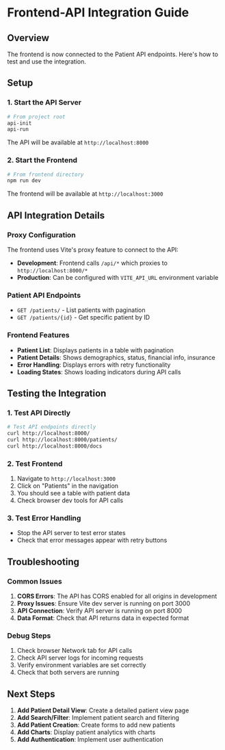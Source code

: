 # Frontend-API Integration Guide

## Overview
The frontend is now connected to the Patient API endpoints. Here's how to test and use the integration.

## Setup

### 1. Start the API Server
```bash
# From project root
api-init
api-run
```
The API will be available at `http://localhost:8000`

### 2. Start the Frontend
```bash
# From frontend directory
npm run dev
```
The frontend will be available at `http://localhost:3000`

## API Integration Details

### Proxy Configuration
The frontend uses Vite's proxy feature to connect to the API:
- **Development**: Frontend calls `/api/*` which proxies to `http://localhost:8000/*`
- **Production**: Can be configured with `VITE_API_URL` environment variable

### Patient API Endpoints
- `GET /patients/` - List patients with pagination
- `GET /patients/{id}` - Get specific patient by ID

### Frontend Features
- **Patient List**: Displays patients in a table with pagination
- **Patient Details**: Shows demographics, status, financial info, insurance
- **Error Handling**: Displays errors with retry functionality
- **Loading States**: Shows loading indicators during API calls

## Testing the Integration

### 1. Test API Directly
```bash
# Test API endpoints directly
curl http://localhost:8000/
curl http://localhost:8000/patients/
curl http://localhost:8000/docs
```

### 2. Test Frontend
1. Navigate to `http://localhost:3000`
2. Click on "Patients" in the navigation
3. You should see a table with patient data
4. Check browser dev tools for API calls

### 3. Test Error Handling
- Stop the API server to test error states
- Check that error messages appear with retry buttons

## Troubleshooting

### Common Issues

1. **CORS Errors**: The API has CORS enabled for all origins in development
2. **Proxy Issues**: Ensure Vite dev server is running on port 3000
3. **API Connection**: Verify API server is running on port 8000
4. **Data Format**: Check that API returns data in expected format

### Debug Steps
1. Check browser Network tab for API calls
2. Check API server logs for incoming requests
3. Verify environment variables are set correctly
4. Check that both servers are running

## Next Steps

1. **Add Patient Detail View**: Create a detailed patient view page
2. **Add Search/Filter**: Implement patient search and filtering
3. **Add Patient Creation**: Create forms to add new patients
4. **Add Charts**: Display patient analytics with charts
5. **Add Authentication**: Implement user authentication
